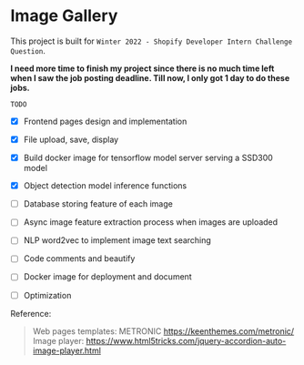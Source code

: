 # Image Gallery

This project is built for `Winter 2022 - Shopify
Developer Intern Challenge Question`.  


**I need more time to finish my project since there is no much time left when I saw the job posting deadline. Till now, I only got 1 day to do these jobs.** 


`TODO`  
- [x] Frontend pages design and implementation
- [x] File upload, save, display
- [x] Build docker image for tensorflow model server serving a SSD300 model
- [x] Object detection model inference functions
- [ ] Database storing feature of each image
- [ ] Async image feature extraction process when images are uploaded
- [ ] NLP word2vec to implement image text searching 
- [ ] Code comments and beautify
- [ ] Docker image for deployment and document
- [ ] Optimization


Reference:
> Web pages templates: METRONIC https://keenthemes.com/metronic/  
> Image player: https://www.html5tricks.com/jquery-accordion-auto-image-player.html  




